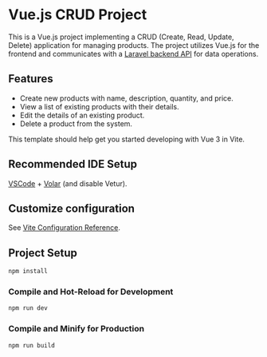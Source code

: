 # Vue.js CRUD Project

This is a Vue.js project implementing a CRUD (Create, Read, Update, Delete) application for managing products. The project utilizes Vue.js for the frontend and communicates with a [Laravel backend API](https://github.com/AshishSharma1221/LaravelCrud-POC) for data operations.

## Features

- Create new products with name, description, quantity, and price.
- View a list of existing products with their details.
- Edit the details of an existing product.
- Delete a product from the system.

This template should help get you started developing with Vue 3 in Vite.

## Recommended IDE Setup

[VSCode](https://code.visualstudio.com/) + [Volar](https://marketplace.visualstudio.com/items?itemName=Vue.volar) (and disable Vetur).

## Customize configuration

See [Vite Configuration Reference](https://vitejs.dev/config/).

## Project Setup

```sh
npm install
```

### Compile and Hot-Reload for Development

```sh
npm run dev
```

### Compile and Minify for Production

```sh
npm run build
```
